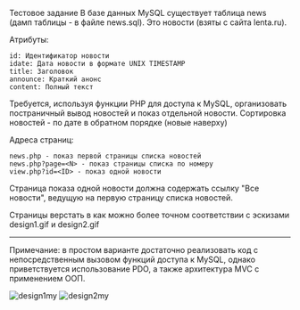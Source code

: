 Тестовое задание
В базе данных MySQL существует таблица news (дамп таблицы - в файле news.sql). 
Это новости (взяты с сайта lenta.ru).

Атрибуты:

	id: Идентификатор новости
	idate: Дата новости в формате UNIX TIMESTAMP
	title: Заголовок
	announce: Краткий анонс
	content: Полный текст


Требуется, используя функции PHP для доступа к MySQL, организовать постраничный вывод новостей и показ отдельной новости.
Сортировка новостей - по дате в обратном порядке (новые наверху)

Адреса страниц:

	news.php - показ первой страницы списка новостей
	news.php?page=<N> - показ страницы списка по номеру
	view.php?id=<ID> - показ одной новости 

Страница показа одной новости должна содержать ссылку "Все новости", ведущую на первую страницу списка новостей.

Страницы верстать в как можно более точном соответствии с эскизами design1.gif и design2.gif

----------------------------------------------------------------------------

Примечание: в простом варианте достаточно реализовать код с непосредственным вызовом функций доступа к MySQL,
однако приветствуется использование PDO, а также архитектура MVC с применением ООП.

![design1my](https://user-images.githubusercontent.com/33812651/156810724-8db3095b-56c2-4c2d-bcdc-9672e23b22ea.png)
![design2my](https://user-images.githubusercontent.com/33812651/156810753-99c3374c-8acf-4c10-a9f1-31fb2c19a3a6.png)
